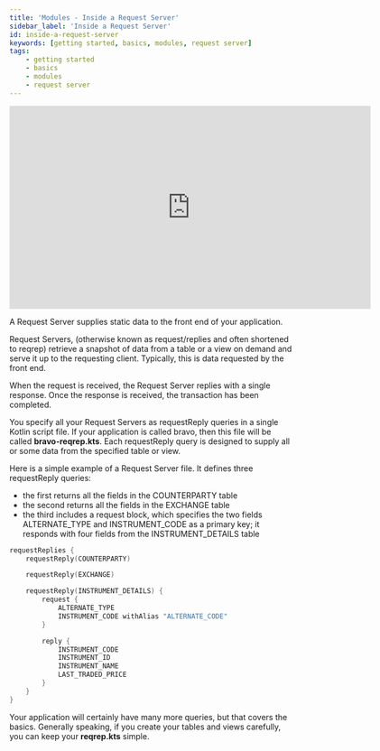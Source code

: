 ```yaml
---
title: 'Modules - Inside a Request Server'
sidebar_label: 'Inside a Request Server'
id: inside-a-request-server
keywords: [getting started, basics, modules, request server]
tags:
    - getting started
    - basics
    - modules
    - request server
---
```


<iframe src="https://player.vimeo.com/video/792592165?h=18cdb5adf0&amp;badge=0&amp;autopause=0&amp;player_id=0&amp" width="640" height="360" frameborder="0" allow="autoplay; fullscreen; picture-in-picture" allowfullscreen></iframe>

A Request Server supplies static data to the front end of your application.

Request Servers, (otherwise known as request/replies and often shortened to reqrep) retrieve a snapshot of data from a table or a view on demand and serve it up to the requesting client. Typically, this is data requested by the front end.

When the request is received, the Request Server replies with a single response. Once the response is received, the transaction has been completed.

You specify all your Request Servers as requestReply queries in a single Kotlin script file. If your application is called bravo, then this file will be called **bravo-reqrep.kts**. Each requestReply query is designed to supply all or some data from the specified table or view.


Here is a simple example of a Request Server file. It defines three requestReply queries:

- the first returns all the fields in the COUNTERPARTY table
- the second returns all the fields in the EXCHANGE table
- the third includes a  request block, which specifies the two fields ALTERNATE_TYPE and INSTRUMENT_CODE as a primary key; it responds with four fields from the INSTRUMENT_DETAILS table

```kotlin
requestReplies {
    requestReply(COUNTERPARTY)

    requestReply(EXCHANGE)

    requestReply(INSTRUMENT_DETAILS) {
        request {
            ALTERNATE_TYPE
            INSTRUMENT_CODE withAlias "ALTERNATE_CODE"
        }

        reply {
            INSTRUMENT_CODE
            INSTRUMENT_ID
            INSTRUMENT_NAME
            LAST_TRADED_PRICE
        }
    }
}
```
Your application will certainly have many more queries, but that covers the basics. Generally speaking, if you create your tables and views carefully, you can keep your **reqrep.kts** simple.



